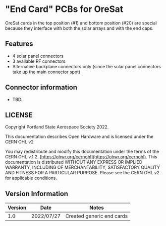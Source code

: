 # "End Card" PCBs for OreSat

OreSat cards in the top position (#1) and bottom position (#20) are special because they interface with
both the solar arrays and with the end caps.

## Features

- 4 solar panel connectors
- 3 available RF connectors
- Alternative backplane connectors only (since the solar panel connectors take up the main connector spot)

## Connector information

- TBD.

## LICENSE

Copyright Portland State Aerospace Society 2022.

This documentation describes Open Hardware and is licensed under the CERN OHL v2

You may redistribute and modify this documentation under the terms of the CERN OHL v.1.2. [https://ohwr.org/cernohl](https://ohwr.org/cernohl). This documentation is distributed WITHOUT ANY EXPRESS OR IMPLIED WARRANTY, INCLUDING OF MERCHANTABILITY, SATISFACTORY QUALITY AND FITNESS FOR A PARTICULAR PURPOSE. Please see the CERN OHL v2 for applicable conditions.

## Version Information

Version | Date       | Notes
--------|------------|-------------------------
1.0     | 2022/07/27 | Created generic end cards
